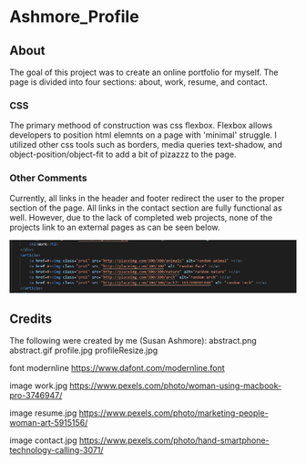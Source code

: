 # Ashmore_Profile

## About

The goal of this project was to create an online portfolio for myself. The page is divided into four sections: about, work, resume, and contact.

### CSS

The primary methood of construction was css flexbox. Flexbox allows developers to position html elemnts on a page with 'minimal' struggle. I utilized other css tools such as borders, media queries text-shadow, and object-position/object-fit to add a bit of pizazzz to the page.

### Other Comments

Currently, all links in the header and footer redirect the user to the proper section of the page. All links in the contact section are fully functional as well. However, due to the lack of completed web projects, none of the projects link to an external pages as can be seen below.


![Image](assets/images/Capture.PNG)


## Credits

The following were created by me (Susan Ashmore): abstract.png abstract.gif profile.jpg profileResize.jpg

font modernline
https://www.dafont.com/modernline.font

image work.jpg
https://www.pexels.com/photo/woman-using-macbook-pro-3746947/

image resume.jpg
https://www.pexels.com/photo/marketing-people-woman-art-5915156/

image contact.jpg
https://www.pexels.com/photo/hand-smartphone-technology-calling-3071/